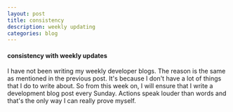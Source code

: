 ```yaml
---
layout: post
title: consistency
description: weekly updating
categories: blog
---
```


#### consistency with weekly updates

I have not been writing my weekly developer blogs. The reason is the same as mentioned in the previous post. It's because I don't have a lot of things that I do to write about. So from this week on, I will ensure that I write a development blog post every Sunday. Actions speak louder than words and that's the only way I can really prove myself. 